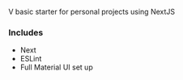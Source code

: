 V basic starter for personal projects using NextJS

### Includes
* Next
* ESLint
* Full Material UI set up
